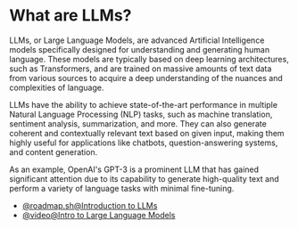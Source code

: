 # What are LLMs?

LLMs, or Large Language Models, are advanced Artificial Intelligence models specifically designed for understanding and generating human language. These models are typically based on deep learning architectures, such as Transformers, and are trained on massive amounts of text data from various sources to acquire a deep understanding of the nuances and complexities of language.

LLMs have the ability to achieve state-of-the-art performance in multiple Natural Language Processing (NLP) tasks, such as machine translation, sentiment analysis, summarization, and more. They can also generate coherent and contextually relevant text based on given input, making them highly useful for applications like chatbots, question-answering systems, and content generation.

As an example, OpenAI's GPT-3 is a prominent LLM that has gained significant attention due to its capability to generate high-quality text and perform a variety of language tasks with minimal fine-tuning. 

- [@roadmap.sh@Introduction to LLMs](https://roadmap.sh/guides/introduction-to-llms)
- [@video@Intro to Large Language Models](https://www.youtube.com/watch?v=zjkBMFhNj_g)